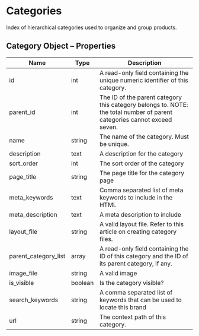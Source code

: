 <h1 class="jumptarget"> Categories </h1>

Index of hierarchical categories used to organize and group products.

## Category Object – Properties

| Name | Type | Description |
| --- | --- | --- |
| id | int | A read-only field containing the unique numeric identifier of this category. |
| parent_id | int | The ID of the parent category this category belongs to. NOTE: the total number of parent categories cannot exceed seven. |
| name | string | The name of the category. Must be unique. |
| description | text | A description for the category |
| sort_order | int | The sort order of the category |
| page_title | string | The page title for the category page |
| meta_keywords | text | Comma separated list of meta keywords to include in the HTML |
| meta_description | text | A meta description to include |
| layout_file | string | A valid layout file. Refer to this article on creating category files. |
| parent_category_list | array | A read-only field containing the ID of this category and the ID of its parent category, if any. |
| image_file | string | A valid image |
| is_visible | boolean | Is the category visible? |
| search_keywords | string | A comma separated list of keywords that can be used to locate this brand |
| url | string | The context path of this category. |
